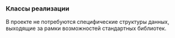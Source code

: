 ### **Классы реализации**

В проекте не потребуются специфические структуры данных, выходящие за рамки возможностей стандартных библиотек.